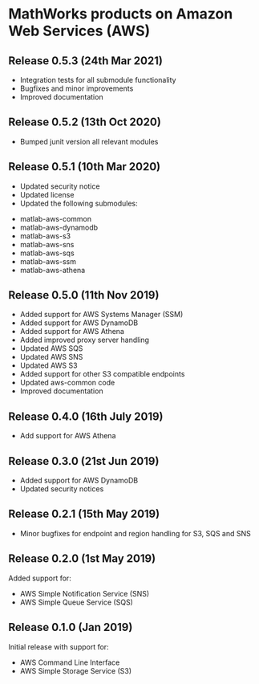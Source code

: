 # MathWorks products on Amazon Web Services (AWS)

## Release 0.5.3 (24th Mar 2021)
* Integration tests for all submodule functionality
* Bugfixes and minor improvements 
* Improved documentation

## Release 0.5.2 (13th Oct 2020)
* Bumped junit version all relevant modules

## Release 0.5.1 (10th Mar 2020)   
* Updated security notice   
* Updated license   
* Updated the following submodules:   
- matlab-aws-common   
- matlab-aws-dynamodb   
- matlab-aws-s3   
- matlab-aws-sns   
- matlab-aws-sqs   
- matlab-aws-ssm
- matlab-aws-athena   

## Release 0.5.0 (11th Nov 2019)
* Added support for AWS Systems Manager (SSM)   
* Added support for AWS DynamoDB   
* Added support for AWS Athena   
* Added improved proxy server handling    
* Updated AWS SQS   
* Updated AWS SNS   
* Updated AWS S3   
* Added support for other S3 compatible endpoints
* Updated aws-common code   
* Improved documentation

## Release 0.4.0 (16th July 2019)
* Add support for AWS Athena

## Release 0.3.0 (21st Jun 2019)
* Added support for AWS DynamoDB
* Updated security notices

## Release 0.2.1 (15th May 2019)
* Minor bugfixes for endpoint and region handling for S3, SQS and SNS

## Release 0.2.0 (1st May 2019)
Added support for:
* AWS Simple Notification Service (SNS)
* AWS Simple Queue Service (SQS)

## Release 0.1.0 (Jan 2019)
Initial release with support for:   
* AWS Command Line Interface
* AWS Simple Storage Service (S3)
